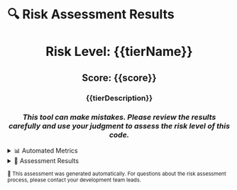 # 🔍 Risk Assessment Results

<div align="center">

# Risk Level: **{{tierName}}**

## **Score: {{score}}**

### {{tierDescription}}

### _This tool can make mistakes. Please review the results carefully and use your judgment to assess the risk level of this code._

</div>

<details>
<summary>📊 Automated Metrics</summary>

| Metric                   | Value                   | Points Added                   | Weight                        |
|--------------------------|-------------------------|--------------------------------|-------------------------------|
| **Code Churn**           | {{codeChurn}}           | +{{codeChurnPoints}}           | {{codeChurnWeight}}           |
| **Halstead Complexity**  | {{halsteadComplexity}}  | +{{halsteadComplexityPoints}}  | {{halsteadComplexityWeight}}  |
| **Cognitive Complexity** | {{cognitiveComplexity}} | +{{cognitiveComplexityPoints}} | {{cognitiveComplexityWeight}} |

</details>

<details>
<summary>📔 Assessment Results</summary>

| Question | Answer | Weight | Evidence |
|----------|--------|--------|----------|
{{#each results}}{{/each}}

</details>

<sub>🤖 This assessment was generated automatically. For questions about the risk assessment process, please contact your
development team leads.</sub>